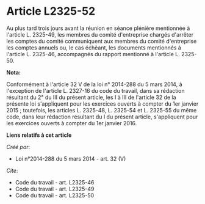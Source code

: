 # Article L2325-52

Au plus tard trois jours avant la réunion en séance plénière mentionnée à l'article L. 2325-49, les membres du comité
d'entreprise chargés d'arrêter les comptes du comité communiquent aux membres du comité d'entreprise les comptes annuels ou,
le cas échéant, les documents mentionnés à l'article L. 2325-46, accompagnés du rapport mentionné à l'article L. 2325-50.

**Nota:**

Conformément à l'article 32 V de la loi n° 2014-288 du 5 mars 2014, à l'exception de l'article L. 2327-16 du code du travail,
dans sa rédaction résultant du 2° du III du présent article, les I à III de l'article 32 de la présente loi s'appliquent pour
les exercices ouverts à compter du 1er janvier 2015 ; toutefois, les articles L. 2325-48, L. 2325-54 et L. 2325-55 du même
code, dans leur rédaction résultant du I du présent article, s'appliquent pour les exercices ouverts à compter du 1er janvier
2016.

**Liens relatifs à cet article**

_Créé par_:

  - Loi n°2014-288 du 5 mars 2014 - art. 32 (V)

_Cite_:

  - Code du travail - art. L2325-46
  - Code du travail - art. L2325-49
  - Code du travail - art. L2325-50

